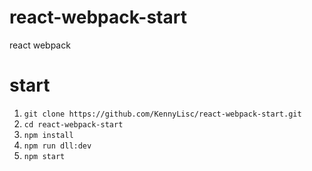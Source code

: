 # react-webpack-start
react webpack

# start
1. `git clone https://github.com/KennyLisc/react-webpack-start.git`
2. `cd react-webpack-start`
3. `npm install`
4. `npm run dll:dev`
5. `npm start`

